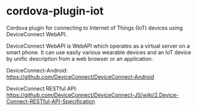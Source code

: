 # cordova-plugin-iot

Cordova plugin for connecting to Internet of Things (IoT) devices using DeviceConnect WebAPI.

DeviceConnect WebAPI is WebAPI which operates as a virtual server on a smart phone. It can use easily various wearable devices and an IoT device by unific description from a web browser or an application.

DeviceConnect-Android: https://github.com/DeviceConnect/DeviceConnect-Android

DeviceConnect RESTful API: https://github.com/DeviceConnect/DeviceConnect-JS/wiki/2.Device-Connect-RESTful-API-Specification